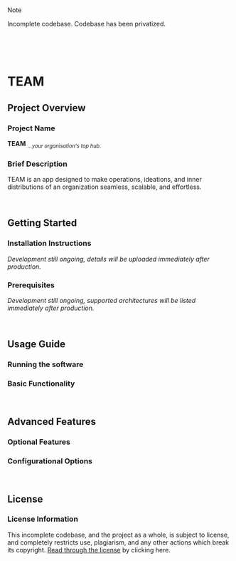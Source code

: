 <br>

> [!NOTE]
> Incomplete codebase. Codebase has been privatized.

<br><br><br>

# TEAM

## Project Overview

### Project Name

**TEAM** <sub>_...your organisation's top hub._</sub>

### Brief Description

TEAM is an app designed to make operations, ideations, and
inner distributions of an organization seamless, scalable, and effortless.

<br>

## Getting Started

### Installation Instructions

_Development still ongoing,
details will be uploaded immediately after production._

### Prerequisites

_Development still ongoing,
supported architectures will be listed immediately after production._

<br>

## Usage Guide

### Running the software

### Basic Functionality

<br>

## Advanced Features

### Optional Features

### Configurational Options

<br>

## License

### License Information

This incomplete codebase, and the project as a whole, is subject to license,
and completely restricts use, plagiarism, and any other actions which break its
copyright. [Read through the license](/LICENSE) by clicking here.
